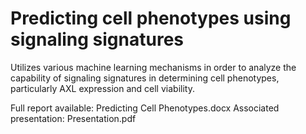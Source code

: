 # Predicting cell phenotypes using signaling signatures

Utilizes various machine learning mechanisms in order to analyze the capability of signaling signatures in determining cell phenotypes, particularly AXL expression and cell viability.

Full report available: Predicting Cell Phenotypes.docx
Associated presentation: Presentation.pdf
